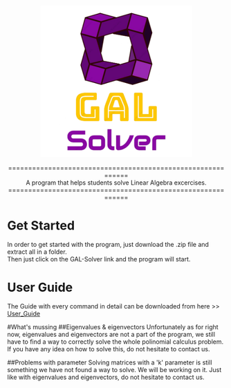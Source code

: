 <p align="center">
  <img src="/Icon/Logo-removebg.png" width="350" title="logo">
</p>

<p align="center">
  ============================================================<br>
  A program that helps students solve Linear Algebra excercises.<br>
  ============================================================
</p>

<p align="left">
  <h1>Get Started</h1>
  In order to get started with the program, just download the .zip file and extract all in a folder.<br>
  Then just click on the GAL-Solver link and the program will start.
</p>

<p align="left">
  <h1>User Guide </h1>
  The Guide with every command in detail can be downloaded from here >> 
  <a href="https://github.com/Degra02/GAL-Library/blob/main/User-Guide/User_Guide.pdf" target="_blank"> User_Guide </a> 
</p>

#What's mussing
##Eigenvalues & eigenvectors
Unfortunately as for right now, eigenvalues and eigenvectors are not a part of the program, we still have to find a way to correctly solve the whole polinomial
calculus problem.
If you have any idea on how to solve this, do not hesitate to contact us.

##Problems with parameter
Solving matrices with a 'k' parameter is still something we have not found a way to solve. We will be working on it.
Just like with eigenvalues and eigenvectors, do not hesitate to contact us.

